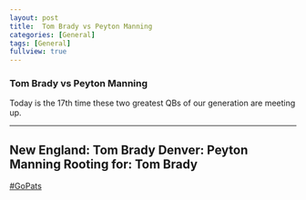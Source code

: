 ```yaml
---
layout: post
title:  Tom Brady vs Peyton Manning
categories: [General]
tags: [General]
fullview: true
---
```


### Tom Brady vs Peyton Manning

Today is the 17th time these two greatest QBs of our generation are meeting up.

---
New England: Tom Brady
Denver: Peyton Manning
Rooting for: Tom Brady
---

[#GoPats](https://twitter.com/search?q=%23gopats)
